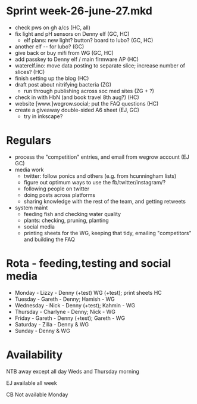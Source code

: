 Sprint week-26-june-27.mkd
===

- check pws on gh a/cs (HC, all)
- fix light and pH sensors on Denny elf (GC, HC)
  - elf plans: new light? button? board to lubo? (GC, HC)
- another elf -- for lubo? (GC)
- give back or buy mifi from WG (GC, HC)
- add passkey to Denny elf / main firmware AP (HC)
- waterelf.ino: move data posting to separate slice; increase number of
  slices? (HC)
- finish setting up the blog (HC)
- draft post about nitrifying bacteria (ZG)
  - run through publishing across soc med sites (ZG + ?)
- check in with HbN (and book travel 8th aug?) (HC)
- website [www.]wegrow.social; put the FAQ questions (HC)
- create a giveaway double-sided A6 sheet (EJ, GC)
  - try in inkscape?


# Regulars

- process the "competition" entries, and email from wegrow account (EJ GC)
- media work
  - twitter: follow ponics and others (e.g. from hcunningham lists)
  - figure out optimum ways to use the fb/twitter/instagram/?
  - following people on twitter
  - doing posts across platforms
  - sharing knowledge with the rest of the team, and getting retweets
- system maint
  - feeding fish and checking water quality
  - plants: checking, pruning, planting
  - social media
  - printing sheets for the WG, keeping that tidy, emailing "competitors" and
    building the FAQ

# Rota - feeding,testing and social media

- Monday - Lizzy - Denny (+test) WG (+test); print sheets HC
- Tuesday - Gareth - Denny; Hamish - WG
- Wednesday - Nick - Denny (+test); Kahmin - WG
- Thursday - Charlyne - Denny; Nick - WG
- Friday - Gareth - Denny (+test); Gareth - WG
- Saturday - Zilla - Denny & WG
- Sunday - Denny & WG

# Availability

NTB away except all day Weds and Thursday morning

EJ available all week

CB Not available Monday
